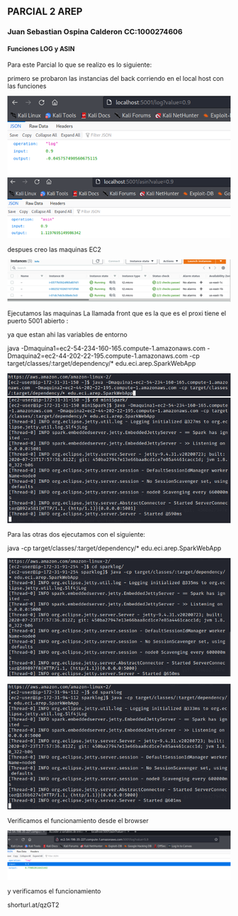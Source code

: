 ## PARCIAL 2 AREP
### Juan Sebastian Ospina Calderon  CC:1000274606
#### Funciones LOG y ASIN

Para este  Parcial lo que se realizo es lo siguiente:

primero se probaron las instancias del back corriendo en el local host con las funciones

![](parcial/img1.png)
![](parcial/img2.png)

despues creo las maquinas EC2

![](parcial/img3.png)

Ejecutamos las maquinas 
La llamada front que es la que es el proxi tiene el puerto 5001 abierto :

ya que estan ahi las variables de entorno

java -Dmaquina1=ec2-54-234-160-165.compute-1.amazonaws.com  -Dmaquina2=ec2-44-202-22-195.compute-1.amazonaws.com -cp target/classes/:target/dependency/* edu.eci.arep.SparkWebApp

![](parcial/img7.png)
![](parcial/img6.png)

Para las otras dos ejecutamos con el siguiente:

java -cp target/classes/:target/dependency/* edu.eci.arep.SparkWebApp

![](parcial/img4.png)

![](parcial/img5.png)

Verificamos el funcionamiento desde el browser

![](parcial/img8.png)

y verificamos el funcionamiento


shorturl.at/qzGT2